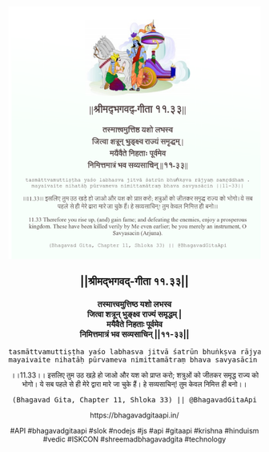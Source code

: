 <img src="../../asset/BG_11_33.png"/>
<center><h2>||श्रीमद्‍भगवद्‍-गीता ११.३३||</h2>
<h3>तस्मात्त्वमुत्तिष्ठ यशो लभस्व<br/>जित्वा शत्रून् भुङ्क्ष्व राज्यं समृद्धम् |<br/>मयैवैते निहताः पूर्वमेव<br/>निमित्तमात्रं भव सव्यसाचिन् ||११-३३||</h3>
<pre>tasmāttvamuttiṣṭha yaśo labhasva jitvā śatrūn bhuṅkṣva rājyaṃ samṛddham .<br/>mayaivaite nihatāḥ pūrvameva nimittamātraṃ bhava savyasācin ||11-33||</pre>
<p>।।11.33।। इसलिए तुम उठ खड़े हो जाओ और यश को प्राप्त करो; शत्रुओं को जीतकर समृद्ध राज्य को भोगो। ये सब पहले से ही मेरे द्वारा मारे जा चुके हैं। हे सव्यसाचिन्! तुम केवल निमित्त ही बनो।।</p>
<pre>(Bhagavad Gita, Chapter 11, Shloka 33) || @BhagavadGitaApi</pre><p>https://bhagavadgitaapi.in/</p><p>#API #bhagavadgitaapi #slok #nodejs #js #api #gitaapi #krishna #hinduism #vedic #ISKCON #shreemadbhagavadgita #technology</p></center>